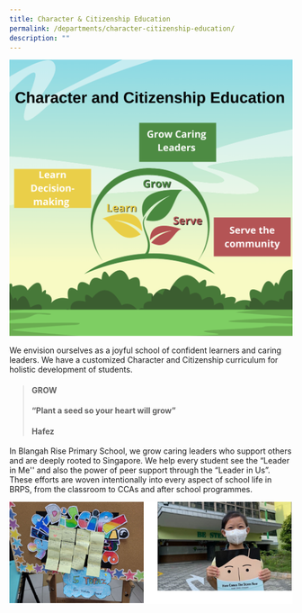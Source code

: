```yaml
---
title: Character & Citizenship Education
permalink: /departments/character-citizenship-education/
description: ""
---
```

![](/images/01-Main-Banner-Picture-Crop-Grow-Caring-Leaders-Nurture-reflective-learners-Serve-the-community.png)

<p>We envision ourselves as a joyful school of confident learners and caring leaders. We have a customized Character and Citizenship curriculum for holistic development of students.</p>
<blockquote>
<h4>GROW</h4>
<h4>&ldquo;Plant a seed so your heart will grow&rdquo;</h4>
<h4>Hafez</h4>
</blockquote>
<p>In Blangah Rise Primary School, we grow caring leaders who support others and are deeply rooted to Singapore. We help every student see the &ldquo;Leader in Me'' and also the power of peer support through the &ldquo;Leader in Us&rdquo;. These efforts are woven intentionally into every aspect of school life in BRPS, from the classroom to CCAs and after school programmes.</p>

![](/images/cce1.png)